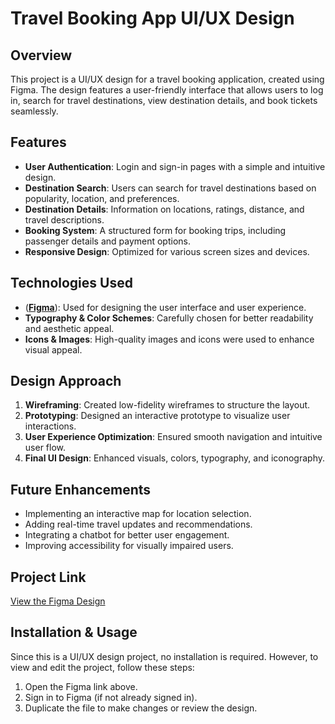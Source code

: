 # Travel Booking App UI/UX Design

## Overview
This project is a UI/UX design for a travel booking application, created using Figma. The design features a user-friendly interface that allows users to log in, search for travel destinations, view destination details, and book tickets seamlessly.

## Features
- **User Authentication**: Login and sign-in pages with a simple and intuitive design.
- **Destination Search**: Users can search for travel destinations based on popularity, location, and preferences.
- **Destination Details**: Information on locations, ratings, distance, and travel descriptions.
- **Booking System**: A structured form for booking trips, including passenger details and payment options.
- **Responsive Design**: Optimized for various screen sizes and devices.

## Technologies Used
- ([**Figma**](https://help.figma.com/hc/en-us)): Used for designing the user interface and user experience.
- **Typography & Color Schemes**: Carefully chosen for better readability and aesthetic appeal.
- **Icons & Images**: High-quality images and icons were used to enhance visual appeal.

## Design Approach
1. **Wireframing**: Created low-fidelity wireframes to structure the layout.
2. **Prototyping**: Designed an interactive prototype to visualize user interactions.
3. **User Experience Optimization**: Ensured smooth navigation and intuitive user flow.
4. **Final UI Design**: Enhanced visuals, colors, typography, and iconography.

## Future Enhancements
- Implementing an interactive map for location selection.
- Adding real-time travel updates and recommendations.
- Integrating a chatbot for better user engagement.
- Improving accessibility for visually impaired users.

## Project Link
[View the Figma Design](https://www.figma.com/design/1l3aPyMV3V79wxWSJ1kA6w/newproject?node-id=0-1&t=gRYczLsuqaUexfT5-1)

## Installation & Usage
Since this is a UI/UX design project, no installation is required. However, to view and edit the project, follow these steps:
1. Open the Figma link above.
2. Sign in to Figma (if not already signed in).
3. Duplicate the file to make changes or review the design.



